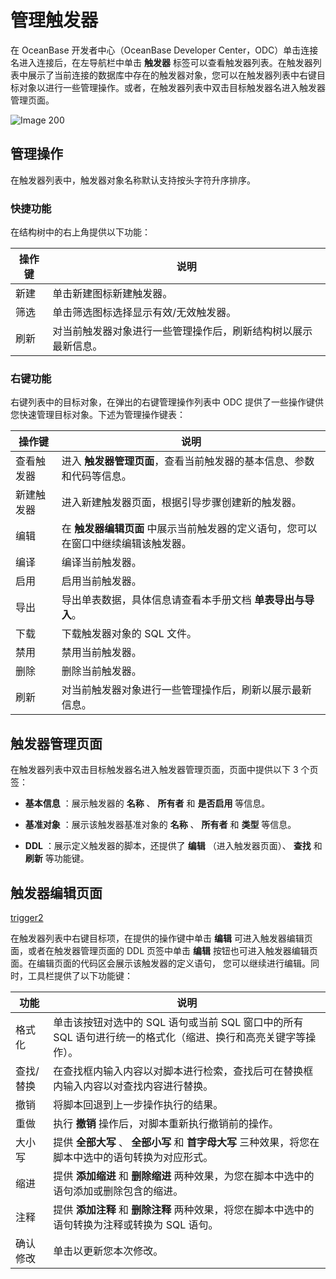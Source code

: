 管理触发器 
==========================

在 OceanBase 开发者中心（OceanBase Developer Center，ODC）单击连接名进入连接后，在左导航栏中单击 **触发器** 标签可以查看触发器列表。在触发器列表中展示了当前连接的数据库中存在的触发器对象，您可以在触发器列表中右键目标对象以进行一些管理操作。或者，在触发器列表中双击目标触发器名进入触发器管理页面。

![Image 200](https://obbusiness-private.oss-cn-shanghai.aliyuncs.com/doc/img/odc/340/%E7%AE%A1%E7%90%86%E8%A7%A6%E5%8F%91%E5%99%A8-1.png)

管理操作 
-------------------------

在触发器列表中，触发器对象名称默认支持按头字符升序排序。
### 快捷功能 

在结构树中的右上角提供以下功能：


| 操作键  |                                                                                              说明                                                                                               |
|------|-----------------------------------------------------------------------------------------------------------------------------------------------------------------------------------------------|
| 新建   | 单击新建图标新建触发器。                                                                                                                                                                                  |
| 筛选   | 单击筛选图标选择显示有效/无效触发器。                                                                                                                                                                           |
| 刷新   | 对当前触发器对象进行一些管理操作后，刷新结构树以展示最新信息。                                                                                                                                                               |



### 右键功能 

右键列表中的目标对象，在弹出的右键管理操作列表中 ODC 提供了一些操作键供您快速管理目标对象。下述为管理操作键表：


|  操作键  |                                        说明                                        |
|-------|----------------------------------------------------------------------------------|
| 查看触发器 | 进入 **触发器管理页面**，查看当前触发器的基本信息、参数和代码等信息。  |
| 新建触发器 | 进入新建触发器页面，根据引导步骤创建新的触发器。                                                         |
| 编辑    | 在 **触发器编辑页面** 中展示当前触发器的定义语句，您可以在窗口中继续编辑该触发器。 |
| 编译    | 编译当前触发器。 |
| 启用    | 启用当前触发器。                                                                         |
|导出|导出单表数据，具体信息请查看本手册文档 **单表导出与导入**。|
| 下载    | 下载触发器对象的 SQL 文件。                                                                         |
| 禁用    | 禁用当前触发器。                                                                         |
| 删除    | 删除当前触发器。                                                                         |
| 刷新    | 对当前触发器对象进行一些管理操作后，刷新以展示最新信息。                                                     |



触发器管理页面 
----------------------------

在触发器列表中双击目标触发器名进入触发器管理页面，页面中提供以下 3 个页签：

* **基本信息** ：展示触发器的 **名称** 、 **所有者** 和 **是否启用** 等信息。

* **基准对象** ：展示该触发器基准对象的 **名称** 、 **所有者** 和 **类型** 等信息。

* **DDL** ：展示定义触发器的脚本，还提供了 **编辑** （进入触发器页面）、 **查找** 和 **刷新** 等功能键。

  




触发器编辑页面 
----------------------------

[trigger2](https://obbusiness-private.oss-cn-shanghai.aliyuncs.com/doc/img/odc/340/%E7%AE%A1%E7%90%86%E8%A7%A6%E5%8F%91%E5%99%A8-2.png)

在触发器列表中右键目标项，在提供的操作键中单击 **编辑** 可进入触发器编辑页面，或者在触发器管理页面的 DDL 页签中单击 **编辑** 按钮也可进入触发器编辑页面。在编辑页面的代码区会展示该触发器的定义语句， 您可以继续进行编辑。同时，工具栏提供了以下功能键：


|  功能   |                               说明                               |
|-------|----------------------------------------------------------------|
| 格式化   | 单击该按钮对选中的 SQL 语句或当前 SQL 窗口中的所有 SQL 语句进行统一的格式化（缩进、换行和高亮关键字等操作）。 |
| 查找/替换 | 在查找框内输入内容以对脚本进行检索，查找后可在替换框内输入内容以对查找内容进行替换。                     |
| 撤销    | 将脚本回退到上一步操作执行的结果。                                              |
| 重做    | 执行 **撤销**  操作后，对脚本重新执行撤销前的操作。                                  |
| 大小写   | 提供 **全部大写** 、 **全部小写**  和 **首字母大写**  三种效果，将您在脚本中选中的语句转换为对应形式。  |
| 缩进    | 提供 **添加缩进**  和 **删除缩进**  两种效果，为您在脚本中选中的语句添加或删除包含的缩进。           |
| 注释    | 提供 **添加注释**  和 **删除注释**  两种效果，将您在脚本中选中的语句转换为注释或转换为 SQL 语句。     |
| 确认修改  | 单击以更新您本次修改。                                                    |



